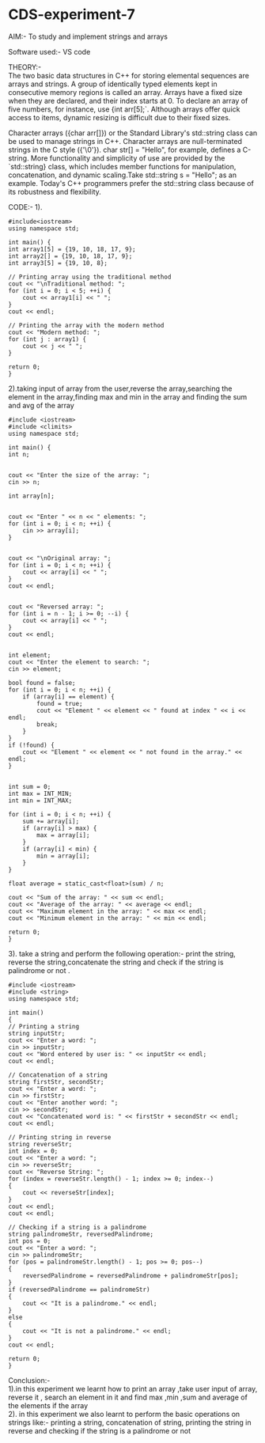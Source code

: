 # CDS-experiment-7

AIM:- To study and implement strings and arrays <br>

Software used:- VS code <br>

THEORY:-<br>
The two basic data structures in C++ for storing elemental sequences are arrays and strings. A group of identically typed elements kept in consecutive memory regions is called an array. Arrays have a fixed size when they are declared, and their index starts at 0. To declare an array of five numbers, for instance, use {int arr[5];`. Although arrays offer quick access to items, dynamic resizing is difficult due to their fixed sizes.

Character arrays ({char arr[]}) or the Standard Library's std::string class can be used to manage strings in C++. Character arrays are null-terminated strings in the C style ({'\0'}). char str[] = "Hello", for example, defines a C-string. More functionality and simplicity of use are provided by the `std::string} class, which includes member functions for manipulation, concatenation, and dynamic scaling.Take std::string s = "Hello"; as an example. Today's C++ programmers prefer the std::string class because of its robustness and flexibility.<br>

CODE:-
1).<br>

    #include<iostream>
    using namespace std;

    int main() {
    int array1[5] = {19, 10, 18, 17, 9};
    int array2[] = {19, 10, 18, 17, 9};
    int array3[5] = {19, 10, 8};

    // Printing array using the traditional method 
    cout << "\nTraditional method: ";
    for (int i = 0; i < 5; ++i) {
        cout << array1[i] << " ";
    }
    cout << endl;

    // Printing the array with the modern method 
    cout << "Modern method: ";
    for (int j : array1) {
        cout << j << " ";
    }

    return 0;
    }

2).taking input of array from the user,reverse the array,searching the element in the array,finding max and min in the array and finding the sum and avg of the array<br> 
    
    #include <iostream>
    #include <climits>
    using namespace std;

    int main() {
    int n;

   
    cout << "Enter the size of the array: ";
    cin >> n;

    int array[n];

  
    cout << "Enter " << n << " elements: ";
    for (int i = 0; i < n; ++i) {
        cin >> array[i];
    }

    
    cout << "\nOriginal array: ";
    for (int i = 0; i < n; ++i) {
        cout << array[i] << " ";
    }
    cout << endl;

    
    cout << "Reversed array: ";
    for (int i = n - 1; i >= 0; --i) {
        cout << array[i] << " ";
    }
    cout << endl;

    
    int element;
    cout << "Enter the element to search: ";
    cin >> element;

    bool found = false;
    for (int i = 0; i < n; ++i) {
        if (array[i] == element) {
            found = true;
            cout << "Element " << element << " found at index " << i << endl;
            break;
        }
    }
    if (!found) {
        cout << "Element " << element << " not found in the array." << endl;
    }

 
    int sum = 0;
    int max = INT_MIN;
    int min = INT_MAX;

    for (int i = 0; i < n; ++i) {
        sum += array[i];
        if (array[i] > max) {
            max = array[i];
        }
        if (array[i] < min) {
            min = array[i];
        }
    }

    float average = static_cast<float>(sum) / n;

    cout << "Sum of the array: " << sum << endl;
    cout << "Average of the array: " << average << endl;
    cout << "Maximum element in the array: " << max << endl;
    cout << "Minimum element in the array: " << min << endl;

    return 0;
    }
3). take a string and perform the following operation:- print the string, reverse the string,concatenate the string and check if the string is palindrome or not .<br>
    
     
    #include <iostream>
    #include <string>
    using namespace std;

    int main()
    {
    // Printing a string
    string inputStr;
    cout << "Enter a word: ";
    cin >> inputStr;
    cout << "Word entered by user is: " << inputStr << endl;
    cout << endl;

    // Concatenation of a string
    string firstStr, secondStr;
    cout << "Enter a word: ";
    cin >> firstStr;
    cout << "Enter another word: ";
    cin >> secondStr;
    cout << "Concatenated word is: " << firstStr + secondStr << endl;
    cout << endl;

    // Printing string in reverse
    string reverseStr;
    int index = 0;
    cout << "Enter a word: ";
    cin >> reverseStr;
    cout << "Reverse String: ";
    for (index = reverseStr.length() - 1; index >= 0; index--)
    {
        cout << reverseStr[index];
    }
    cout << endl;
    cout << endl;

    // Checking if a string is a palindrome
    string palindromeStr, reversedPalindrome;
    int pos = 0;
    cout << "Enter a word: ";
    cin >> palindromeStr;
    for (pos = palindromeStr.length() - 1; pos >= 0; pos--)
    {
        reversedPalindrome = reversedPalindrome + palindromeStr[pos];
    }
    if (reversedPalindrome == palindromeStr)
    {
        cout << "It is a palindrome." << endl;
    }
    else
    {
        cout << "It is not a palindrome." << endl;
    }
    cout << endl;

    return 0;
    }


Conclusion:- <br>
1).in this experiment we learnt how to print an array ,take user input of array, reverse it , search an element in it and find max ,min ,sum and average of the elements if the array<br>
2). in this experiment we also learnt to perform the basic operations on strings like:- printing a string, concatenation of string, printing the string in reverse and checking if the string is a palindrome or not<br>

